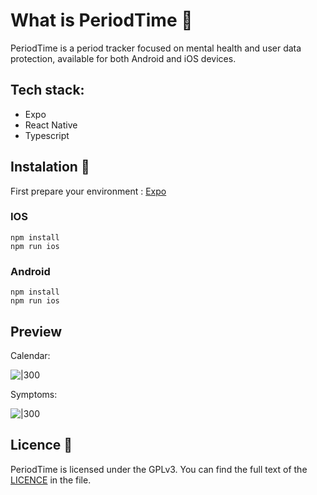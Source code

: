 # What is PeriodTime 📅
PeriodTime is a period tracker focused on mental health and user data protection, available for both Android and iOS devices.

## Tech stack:
- Expo
- React Native
- Typescript

## Instalation 🚀
First prepare your environment : [Expo](https://docs.expo.dev/get-started/set-up-your-environment)
### IOS
```console
npm install
npm run ios
```
### Android
```console
npm install
npm run ios
```
## Preview
Calendar:

![|300](https://github.com/user-attachments/assets/25a9f0bf-43c0-4bc8-bcf6-817114989066)

Symptoms:

![|300](https://github.com/user-attachments/assets/c9231854-f31f-46ff-8c1c-435403ba8696)


## Licence 📜
PeriodTime is licensed under the GPLv3. You can find the full text of the [LICENCE](https://github.com/acandamil/period-time/blob/main/LICENSE) in the  file.
